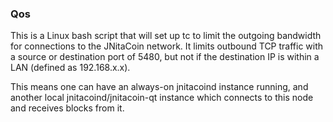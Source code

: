 ### Qos ###

This is a Linux bash script that will set up tc to limit the outgoing bandwidth for connections to the JNitaCoin network. It limits outbound TCP traffic with a source or destination port of 5480, but not if the destination IP is within a LAN (defined as 192.168.x.x).

This means one can have an always-on jnitacoind instance running, and another local jnitacoind/jnitacoin-qt instance which connects to this node and receives blocks from it.
